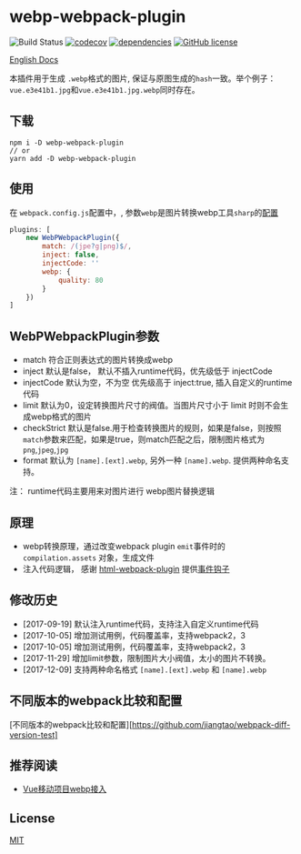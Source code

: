 # webp-webpack-plugin

![Build Status](https://travis-ci.org/jiangtao/webp-webpack-plugin.svg?branch=master)
[![codecov](https://img.shields.io/codecov/c/github/jiangtao/webp-webpack-plugin.svg?style=flat-square)](https://codecov.io/gh/jiangtao/webp-webpack-plugin)
[![dependencies](https://img.shields.io/david/jiangtao/webp-webpack-plugin.svg?style=flat-square)](https://david-dm.org/jiangtao/webp-webpack-plugin)
[![GitHub license](https://img.shields.io/badge/license-MIT-blue.svg)](https://raw.githubusercontent.com/jiangtao/webp-webpack-plugin/master/LICENSE)

[English Docs](./README.md)

本插件用于生成 `.webp`格式的图片, 保证与原图生成的`hash`一致。举个例子： `vue.e3e41b1.jpg`和`vue.e3e41b1.jpg.webp`同时存在。 

## 下载

```npm
npm i -D webp-webpack-plugin 
// or
yarn add -D webp-webpack-plugin
```

## 使用

在 `webpack.config.js`配置中，, 参数`webp`是图片转换webp工具`sharp`的[配置](http://sharp.dimens.io/en/stable/api-output/#webp) 

```javascript
plugins: [
    new WebPWebpackPlugin({
        match: /(jpe?g|png)$/,
        inject: false, 
        injectCode: '' 
        webp: {
            quality: 80
        }
    })
]
```

## WebPWebpackPlugin参数

- match 符合正则表达式的图片转换成webp
- inject 默认是false， 默认不插入runtime代码，优先级低于 injectCode
- injectCode 默认为空，不为空 优先级高于 inject:true, 插入自定义的runtime代码
- limit 默认为0，设定转换图片尺寸的阀值。当图片尺寸小于 limit 时则不会生成webp格式的图片
- checkStrict 默认是false.用于检查转换图片的规则，如果是false，则按照`match`参数来匹配，如果是true，则match匹配之后，限制图片格式为`png`,`jpeg`,`jpg`
- format 默认为 `[name].[ext].webp`, 另外一种 `[name].webp`. 提供两种命名支持。

注： runtime代码主要用来对图片进行 webp图片替换逻辑


## 原理

- webp转换原理，通过改变webpack plugin `emit`事件时的 `compilation.assets` 对象，生成文件
- 注入代码逻辑， 感谢 [html-webpack-plugin](https://github.com/jantimon/html-webpack-plugin) 提供[事件钩子](https://github.com/jantimon/html-webpack-plugin#events)

## 修改历史

- [2017-09-19] 默认注入runtime代码，支持注入自定义runtime代码
- [2017-10-05] 增加测试用例，代码覆盖率，支持webpack2，3
- [2017-10-05] 增加测试用例，代码覆盖率，支持webpack2，3
- [2017-11-29] 增加limit参数，限制图片大小阀值，太小的图片不转换。
- [2017-12-09] 支持两种命名格式 `[name].[ext].webp` 和 `[name].webp`


## 不同版本的webpack比较和配置 

[不同版本的webpack比较和配置][https://github.com/jiangtao/webpack-diff-version-test]

## 推荐阅读

- [Vue移动项目webp接入](https://github.com/jiangtao/blog/issues/10)

## License 

[MIT](./LICENSE)




